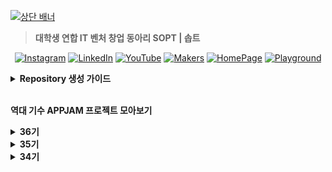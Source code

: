 [![상단 배너](https://github.com/user-attachments/assets/e939dc79-7006-4a4c-9788-c799cb36aa48)](https://www.sopt.org/)

> **대학생 연합 IT 벤처 창업 동아리 SOPT | 솝트**

<div align=center>
  

[![Instagram](https://img.shields.io/badge/Instagram-E4405F?logo=Instagram&logoColor=white)](https://www.instagram.com/sopt_official/)
[![LinkedIn](https://img.shields.io/badge/LinkedIn-0A66C2?logo=linkedIn&logoColor=white)](https://www.linkedin.com/company/sopt-official/)
[![YouTube](https://img.shields.io/badge/YouTube-FF0000?logo=YouTube&logoColor=white)](https://www.youtube.com/channel/UCui_xDNrVlxAuGJUV8zmN6A)
[![Makers](https://img.shields.io/badge/-makers-000000?style=flat&logo=Github)](https://github.com/sopt-makers/)
[![HomePage](https://img.shields.io/badge/-Official_Site-1E293B?style=flat)](https://www.sopt.org/)
[![Playground](https://img.shields.io/badge/-playground-495870?style=flat)](https://playground.sopt.org/)

</div>

<details>
<summary><b>Repository 생성 가이드</b></summary>
  
</br>
레포지토리를 쉽게 찾기 위해 다음 컨벤션을 지켜주세요:

</br>

**`{기수}-{활동 타입}-{파트}-{이름}`**

</br>
  
**활동 타입 예시**
| 활동 타입       | 예시 컨벤션                                   |
|----------------|-----------------------------------------------|
| 스터디         | `36-STUDY-SERVER-{스터디 이름}`               |
| 솝커톤         | `36-SOPKATHON-SERVER-{팀 이름}`               |
| 합동 세미나    | `36-COLLABORATION-SERVER-{팀 이름}`           |

**파트명**

- `iOS`
- `ANDROID`
- `WEB`
- `SERVER`

</details>
</br>

**역대 기수 APPJAM 프로젝트 모아보기**

<!-- 36기 -->
<details>
  <summary><b>36기</b></summary>
Comming Soon 🔜
</details>

<!-- 35기 -->
<details>
  <summary><b>35기</b></summary>

<details>

  <summary>WEB</summary>
  <div align="center">
    <table>
      <tr>
        <td align="center" width="33%">
          <img src="https://github.com/user-attachments/assets/5f58d95f-b66a-4f22-ab9f-86dec779953d" width="150" /><br/>
          <strong>confeti</strong><br/>
          <a href="https://github.com/team-confeti/confeti-client" target="_blank">🌐 WEB</a><br/>
          <a href="https://github.com/team-confeti/confeti-server">🖥️ SERVER</a>
        </td>
        <td align="center" width="33%">
          <img src="https://s3.ap-northeast-2.amazonaws.com/sopt-makers-internal//prod/image/project/46a0a6ea-0037-4704-8617-8183a37fdd69-Group%202085665298.png" width="150" /><br/>
          <strong>daruda</strong><br/>
          <a href="https://github.com/Tool-daruda/daruda-frontend">🌐 WEB</a><br/>
          <a href="https://github.com/Tool-daruda/35-APPJAM-SERVER-DARUDA">🖥️ SERVER</a>
        </td>
        <td align="center" width="33%">
          <img src="https://s3.ap-northeast-2.amazonaws.com/sopt-makers-internal//prod/image/project/d2f7de57-0c82-45b8-9c15-b161bb80efa0-pg_logo.png" width="150" /><br/>
          <strong>Dash</strong><br/>
          <a href="https://github.com/team-da-sh/dash-client">🌐 WEB</a><br/>
          <a href="https://github.com/team-da-sh/dash-server">🖥️ SERVER</a>
        </td>
      </tr>
      <tr>
        <td align="center" width="33%">
          <img src="https://s3.ap-northeast-2.amazonaws.com/sopt-makers-internal//prod/image/project/eef6a857-b300-46a0-b49e-69b40ba6b00f-300_300.png" width="150" /><br/>
          <strong>절로가</strong><br/>
          <a href="https://github.com/JEOLLOGA/JEOLLOGA-CLIENT">🌐 WEB</a><br/>
          <a href="https://github.com/JEOLLOGA/JEOLLOGA_SERVER">🖥️ SERVER</a>
        </td>
        <td align="center" width="33%">
          <img src="https://s3.ap-northeast-2.amazonaws.com/sopt-makers-internal//prod/image/project/59a1e5ea-697f-40fa-8446-9abbe93e8579-%EB%A1%9C%EA%B3%A0.png" width="150" /><br/>
          <strong>코코스</strong><br/>
          <a href="https://github.com/cocos-pet/cocos-frontend">🌐 WEB</a><br/>
          <a href="https://github.com/cocos-pet/cocos-backend">🖥️ SERVER</a>
        </td>
        <td align="center" width="33%">
          <img src="https://s3.ap-northeast-2.amazonaws.com/sopt-makers-internal//prod/image/project/b1ad006d-fec5-4a17-a796-97ac3949296b-whipee_logo.png" width="150" /><br/>
          <strong>휘피</strong><br/>
          <a href="https://github.com/SOPT-all/35-APPJAM-WEB-CAKEY">🌐 WEB</a><br/>
          <a href="https://github.com/SOPT-all/35-APPJAM-server-CAKEY">🖥️ SERVER</a>
        </td>
      </tr>
    </table>
  </div>
</details>

<details>
  <summary>APP</summary>
    
  <div align="center">
    <table>
      <tr>
        <td align="center" width="33%">
          <img src="https://s3.ap-northeast-2.amazonaws.com/sopt-makers-internal//prod/image/project/0e6442d6-812a-40eb-a7e4-0445e6ff6582-logo_final.png" width="150" /><br/>
          <strong>acon</strong><br/>
          <a href="https://github.com/AconInc/ACON-Android">🤖 ANDROID</a><br/>
          <a href="https://github.com/AconInc/ACON-iOS">🍎 iOS</a><br/>
          <a href="https://github.com/AconInc/ACON-SERVER">🖥️ SERVER</a>
        </td>
        <td align="center" width="33%">
          <img src="https://s3.ap-northeast-2.amazonaws.com/sopt-makers-internal//prod/image/project/04aa350f-3dda-493b-ae29-0676b4f58af7-logo.png" width="150" /><br/>
          <strong>Roomie</strong><br/>
          <a href="https://github.com/WeAreRoommies/Roomie-Android">🤖 ANDROID</a><br/>
          <a href="https://github.com/WeAreRoommies/Roomie-iOS">🍎 iOS</a><br/>
          <a href="https://github.com/WeAreRoommies/Roomie-Server">🖥️ SERVER</a>
        </td>
        <td align="center" width="33%">
          <img src="https://s3.ap-northeast-2.amazonaws.com/sopt-makers-internal//prod/image/project/a09e555f-ca00-4484-aefb-925f6886ad8f-spoony_logo_main.png" width="150" /><br/>
          <strong>Spoony</strong><br/>
          <a href="https://github.com/spooooony/Spoony-Android">🤖 ANDROID</a><br/>
          <a href="https://github.com/spooooony/Spoony-iOS">🍎 iOS</a><br/>
          <a href="https://github.com/spooooony/Spoony-Server">🖥️ SERVER</a>
        </td>
      </tr>
      <tr>
        <td align="center" width="33%">
          <img src="https://s3.ap-northeast-2.amazonaws.com/sopt-makers-internal//prod/image/project/65c69c41-7b9c-4b6e-b1a2-bdac4363a5ba-IMG_3287.png" width="150" /><br/>
          <strong>공백</strong><br/>
          <a href="https://github.com/Team-GONG-BAEK/gong-baek-android">🤖 ANDROID</a><br/>
          <a href="https://github.com/Team-GONG-BAEK/gong-baek-iOS">🍎 iOS</a><br/>
          <a href="https://github.com/Team-GONG-BAEK/gong-baek-server">🖥️ SERVER</a>
        </td>
        <td align="center" width="33%">
          <img src="https://s3.ap-northeast-2.amazonaws.com/sopt-makers-internal//prod/image/project/1b6677c5-6a61-4f03-ad8c-ccf3f3094d5b-%E1%84%8B%E1%85%A2%E1%86%B8%E1%84%85%E1%85%A9%E1%84%80%E1%85%A9.png" width="150" /><br/>
          <strong>납작마켓</strong><br/>
          <a href="https://github.com/napzakmarket/Napzak-Android">🤖 ANDROID</a><br/>
          <a href="https://github.com/napzakmarket/Napzak-iOS">🍎 iOS</a><br/>
          <a href="https://github.com/napzakmarket/Napzak-BE">🖥️ SERVER</a>
        </td>
        <td align="center" width="33%">
          <img src="https://s3.ap-northeast-2.amazonaws.com/sopt-makers-internal//prod/image/project/2e3922f1-9a5a-4d08-8a23-2b8384369676-logo_final.png" width="150" /><br/>
          <strong>메멘토</strong><br/>
          <a href="https://github.com/dev-memento/ANDROID-MEMENTO">🤖 ANDROID</a><br/>
          <a href="https://github.com/dev-memento/memento-iOS">🍎 iOS</a><br/>
          <a href="https://github.com/dev-memento/memento-api">🖥️ SERVER</a>
        </td>
      </tr>
      <tr>
        <td align="center" width="33%">
          <img src="https://s3.ap-northeast-2.amazonaws.com/sopt-makers-internal//prod/image/project/0efa838c-3165-408e-b3b2-23847a5b1c91-with%20suhyeon_logo@4x%201.png" width="150" /><br/>
          <strong>수현이랑</strong><br/>
          <a href="https://github.com/Team-with-suhyeon/With-Suhyeon-Android">🤖 ANDROID</a><br/>
          <a href="https://github.com/Team-with-suhyeon/With-Suhyeon-iOS">🍎 iOS</a><br/>
          <a href="https://github.com/SOPT-all/35-APPJAM-SERVER-WITHSUHYEON">🖥️ SERVER</a>
        </td>
        <td align="center" width="33%">
          <img src="https://s3.ap-northeast-2.amazonaws.com/sopt-makers-internal//prod/image/project/fd0a64da-3519-4c72-818e-06147e26c783-App%20Icon%20(300x300).png" width="150" /><br/>
          <strong>제 과제 빵점</strong><br/>
          <a href="https://github.com/Team-BBANGZIP/BBANGZIP-ANDROID">🤖 ANDROID</a><br/>
          <a href="https://github.com/Team-BBANGZIP/BBANGZIP-iOS">🍎 iOS</a><br/>
          <a href="https://github.com/Team-BBANGZIP/BBANGZIP-SERVER">🖥️ SERVER</a>
        </td>
        <td align="center" width="33%">
        </td>
      </tr>
    </table>
  </div>
</details>
</details>

<!-- 34기 -->
<details>
  <summary><b>34기</b></summary>

<details>

  <summary>WEB</summary>
  <div align="center">
    <table>
      <tr>
        <td align="center" width="33%">
          <img src="https://s3.ap-northeast-2.amazonaws.com/sopt-makers-internal//prod/image/project/bbe26959-1634-475c-a406-02c73c9455bd-symbol.png" width="150" /><br/>
          <strong>BEAT</strong><br/>
          <a href="https://github.com/TEAM-BEAT/BEAT-Client">🌐 WEB</a><br/>
          <a href="https://github.com/TEAM-BEAT/BEAT-SERVER">🖥️ SERVER</a>
        </td>
        <td align="center" width="33%">
          <img src="https://s3.ap-northeast-2.amazonaws.com/sopt-makers-internal//prod/image/project/a773f020-c7dc-437e-ae5b-dae3b342e7ed-logo.png" width="150" /><br/>
          <strong>Morib</strong><br/>
          <a href="https://github.com/morib-in/Morib-Client">🌐 WEB</a><br/>
          <a href="https://github.com/morib-in/Morib-Server-v2">🖥️ SERVER</a>
        </td>
        <td align="center" width="33%">
          <img src="https://s3.ap-northeast-2.amazonaws.com/sopt-makers-internal//prod/image/project/7da2a9e4-ee0a-4cfd-a347-0a4e859c980e-nutshell%20icon.jpg" width="150" /><br/>
          <strong>NutShell</strong><br/>
          <a href="https://github.com/TEAM-DAWM/SHELLIN-CLIENT">🌐 WEB</a><br/>
          <a href="https://github.com/TEAM-DAWM/SHELLIN-SERVER">🖥️ SERVER</a>
        </td>
      </tr>
      <tr>
        <td align="center" width="33%">
          <img src="https://s3.ap-northeast-2.amazonaws.com/sopt-makers-internal//prod/image/project/e7b398cf-8c3f-41d8-bcf6-34ab6215e403-%EC%B5%9C%EC%A2%85%EB%A1%9C%EA%B3%A0.png" width="150" /><br/>
          <strong>PICKPLE</strong><br/>
          <a href="https://github.com/PICK-PLE/PICKPLE-client">🌐 WEB</a><br/>
          <a href="https://github.com/PICK-PLE/PICKPLE-server">🖥️ SERVER</a>
        </td>
        <td align="center" width="33%">
          <img src="https://s3.ap-northeast-2.amazonaws.com/sopt-makers-internal//prod/image/project/94166504-56e5-443e-a750-19c7cb7c4b1c-Favicon.png" width="150" /><br/>
          <strong>Ti.Ki</strong><br/>
          <a href="https://github.com/Team-Tiki/tiki-client">🌐 WEB</a><br/>
          <a href="https://github.com/Team-Tiki/TIKI_SERVER">🖥️ SERVER</a>
        </td>
        <td align="center" width="33%">
          <img src="https://s3.ap-northeast-2.amazonaws.com/sopt-makers-internal//prod/image/project/5d787b7f-78fa-4572-bc13-ab99c320f25e-%E1%84%85%E1%85%A9%E1%84%80%E1%85%A9%20%E1%84%8E%E1%85%AC%E1%84%8C%E1%85%A9%E1%86%BC%E1%84%87%E1%85%A9%E1%86%AB.png" width="150" /><br/>
          <strong>선약</strong><br/>
          <a href="https://github.com/TEAM-SEONYAK/SEONYAK_CLIENT">🌐 WEB</a><br/>
          <a href="https://github.com/TEAM-SEONYAK/SEONYAK-SERVER">🖥️ SERVER</a>
        </td>
      </tr>
    </table>
  </div>
</details>

<details>
  <summary>APP</summary>

  <div align="center">
    <table>
      <tr>
        <td align="center" width="33%">
          <img src="https://s3.ap-northeast-2.amazonaws.com/sopt-makers-internal//prod/image/project/29215121-371d-40bb-b249-73123ee3f8e4-%E1%84%91%E1%85%B3%E1%86%AF%E1%84%80%E1%85%B3%20%E1%84%8B%E1%85%A2%E1%86%B8%E1%84%8B%E1%85%A1%E1%84%8B%E1%85%B5%E1%84%8F%E1%85%A9%E1%86%AB.png" width="150" /><br/>
          <strong>Cloudy</strong><br/>
          <a href="https://github.com/Team-Clody/Clody_Android">🤖 ANDROID</a><br/>
          <a href="https://github.com/Team-Clody/Clody_iOS">🍎 iOS</a><br/>
          <a href="https://github.com/Team-Clody/Clody_server">🖥️ SERVER</a>
        </td>
        <td align="center" width="33%">
          <img src="https://s3.ap-northeast-2.amazonaws.com/sopt-makers-internal//prod/image/project/c83ff2c0-b258-47f3-adac-65842177a83c-%E1%84%8E%E1%85%AC%E1%84%8C%E1%85%A9%E1%86%BC%20%E1%84%85%E1%85%A9%E1%84%80%E1%85%A9_%E1%84%81%E1%85%AE%E1%84%86%E1%85%AE%E1%86%AF%E1%84%81%E1%85%AE%E1%86%B7%201.png" width="150" /><br/>
          <strong>꾸물꿈</strong><br/>
          <a href="https://github.com/OMZigak/KKUM_ANDROID">🤖 ANDROID</a><br/>
          <a href="https://github.com/OMZigak/KKUYOS">🍎 iOS</a><br/>
          <a href="https://github.com/OMZigak/KKUMER">🖥️ SERVER</a>
        </td>
        <td align="center" width="33%">
          <img src="https://s3.ap-northeast-2.amazonaws.com/sopt-makers-internal//prod/image/project/79514eff-5b2e-43b2-9286-dd13789b15eb-symbol1.png" width="150" /><br/>
          <strong>데이트로드</strong><br/>
          <a href="https://github.com/TeamDATEROAD/DATEROAD-ANDROID">🤖 ANDROID</a><br/>
          <a href="https://github.com/TeamDATEROAD/DATEROAD-iOS">🍎 iOS</a><br/>
          <a href="https://github.com/TeamDATEROAD/DATEROAD-SERVER">🖥️ SERVER</a>
        </td>
      </tr>
      <tr>
        <td align="center" width="33%">
          <img src="https://avatars.githubusercontent.com/u/173294718?s=200&v=4" width="150" /><br/>
          <strong>오브</strong><br/>
          <a href="https://github.com/Team-Offroad/Offroad-Android">🤖 ANDROID</a><br/>
          <a href="https://github.com/Team-Offroad/Offroad-iOS">🍎 iOS</a><br/>
          <a href="https://github.com/Team-Offroad/Orb-Admin-Server">🖥️ SERVER</a>
        </td>
        <td align="center" width="33%">
          <img src="https://avatars.githubusercontent.com/u/173128955?s=200&v=4" width="150" /><br/>
          <strong>유니보이스</strong><br/>
          <a href="https://github.com/Team-UniVoice/UniVoice_Android">🤖 ANDROID</a><br/>
          <a href="https://github.com/Team-UniVoice/UniVoice_iOS">🍎 iOS</a><br/>
          <a href="https://github.com/Team-UniVoice/UniVoice_Server">🖥️ SERVER</a>
        </td>
        <td align="center" width="33%">
          <img src="https://s3.ap-northeast-2.amazonaws.com/sopt-makers-internal//prod/image/project/ef0edebd-190b-4c2e-b2a7-256bad1a7aef-%E1%84%8B%E1%85%A2%E1%86%B8%E1%84%8B%E1%85%A1%E1%84%8B%E1%85%B5%E1%84%8F%E1%85%A9%E1%86%AB.png" width="150" /><br/>
          <strong>유영</strong><br/>
          <a href="https://github.com/Team-Recordy/Recordy-Android">🤖 ANDROID</a><br/>
          <a href="https://github.com/Team-Recordy/Recordy-iOS">🍎 iOS</a><br/>
          <a href="https://github.com/Team-Recordy/Recordy-Server">🖥️ SERVER</a>
        </td>
      </tr>
      <tr>
        <td align="center" width="33%">
          <img src="https://s3.ap-northeast-2.amazonaws.com/sopt-makers-internal//prod/image/project/09f70e0b-a9be-4495-9013-375eb75a5d66-D9F40B25-7A8C-4CEA-85E5-5948B9F319FE.png" width="150" /><br/>
          <strong>터닝</strong><br/>
          <a href="https://github.com/teamterning/Terning-Android">🤖 ANDROID</a><br/>
          <a href="https://github.com/teamterning/Terning-iOS">🍎 iOS</a><br/>
          <a href="https://github.com/teamterning/Terning-Server">🖥️ SERVER</a>
        </td>
        <td align="center" width="33%">
          <img src="https://s3.ap-northeast-2.amazonaws.com/sopt-makers-internal//prod/image/project/5431cf53-047d-4091-8873-37c10abca6f1-%ED%95%9C%EB%81%BC%20%EB%A1%9C%EA%B3%A0.png" width="150" /><br/>
          <strong>한끼족보</strong><br/>
          <a href="https://github.com/Team-Hankki/hankki-android">🤖 ANDROID</a><br/>
          <a href="https://github.com/Team-Hankki/hankki-iOS">🍎 iOS</a><br/>
          <a href="https://github.com/Team-Hankki/hankki-server">🖥️ SERVER</a>
        </td>
        <td align="center" width="33%">
        </td>
      </tr>
    </table>
  </div>
  
</details>
</details>




